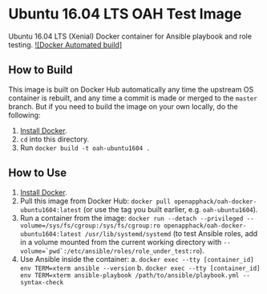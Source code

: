 # Ubuntu 16.04 LTS OAH Test Image

Ubuntu 16.04 LTS (Xenial) Docker container for Ansible playbook and role testing.
[![Docker Automated build]](https://hub.docker.com/r/openapphack/oah-docker-ubuntu1604/)

## How to Build

This image is built on Docker Hub automatically any time the upstream OS container is rebuilt, and any time a commit is made or merged to the `master` branch. But if you need to build the image on your own locally, do the following:

  1. [Install Docker](https://docs.docker.com/engine/installation/).
  2. `cd` into this directory.
  3. Run `docker build -t oah-ubuntu1604 .`

## How to Use

  1. [Install Docker](https://docs.docker.com/engine/installation/).
  2. Pull this image from Docker Hub: `docker pull openapphack/oah-docker-ubuntu1604:latest` (or use the tag you built earlier, e.g. `oah-ubuntu1604`).
  3. Run a container from the image: `docker run --detach --privileged --volume=/sys/fs/cgroup:/sys/fs/cgroup:ro openapphack/oah-docker-ubuntu1604:latest /usr/lib/systemd/systemd` (to test Ansible roles, add in a volume mounted from the current working directory with ``--volume=`pwd`:/etc/ansible/roles/role_under_test:ro``).
  4. Use Ansible inside the container:
    a. `docker exec --tty [container_id] env TERM=xterm ansible --version`
    b. `docker exec --tty [container_id] env TERM=xterm ansible-playbook /path/to/ansible/playbook.yml --syntax-check`

